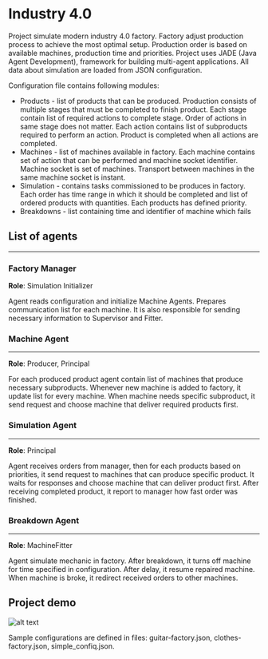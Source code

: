 # Industry 4.0

Project simulate modern industry 4.0 factory. Factory adjust production process to achieve the most optimal setup. Production order is based on available machines, production time and priorities. Project uses JADE (Java Agent Development), framework for building multi-agent applications. All data about simulation are loaded from JSON configuration.

Configuration file contains following modules:

- Products - list of products that can be produced. Production consists of multiple stages that must be completed to finish product. Each stage contain list of required actions to complete stage. Order of actions in same stage does not matter. Each action contains list of subproducts required to perform an action. Product is completed when all actions are completed.
- Machines - list of machines available in factory. Each machine contains set of action that can be performed and machine socket identifier. Machine socket is set of machines. Transport between machines in the same machine socket is instant.
- Simulation - contains tasks commissioned to be produces in factory. Each order has time range in which it should be completed and list of ordered products with quantities. Each products has defined priority.
- Breakdowns - list containing time and identifier of machine which fails



## List of agents

---

### Factory Manager

**Role**: Simulation Initializer

Agent reads configuration and initialize Machine Agents. Prepares communication list for each machine.
It is also responsible for sending necessary information to Supervisor and Fitter.

### Machine Agent

---

**Role**: Producer, Principal

For each produced product agent contain list of machines that produce necessary subproducts. Whenever new machine is added to factory, it update list for every machine.
When machine needs specific subproduct, it send request and choose machine that deliver required products first.

### Simulation Agent

---

**Role**: Principal

Agent receives orders from manager, then for each products based on priorities, it send request to machines that can produce specific product. It waits for responses and choose machine that can deliver product first.
After receiving completed product, it report to manager how fast order was finished.

### Breakdown Agent

---

**Role**: MachineFitter

Agent simulate mechanic in factory. After breakdown, it turns off machine for time specified in configuration. After delay, it resume repaired machine. When machine is broke, it redirect received orders to other machines.


## Project demo

![alt text](https://github.com/tomek1kk/Industry4.0/blob/master/factory-demo.JPG?raw=true "Factory")

Sample configurations are defined in files: guitar-factory.json, clothes-factory.json, simple_confiq.json.
